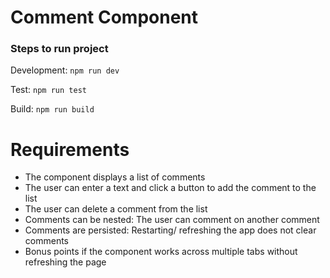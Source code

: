 # Comment Component

### Steps to run project

Development: `npm run dev`

Test: `npm run test`

Build: `npm run build`

# Requirements
- The component displays a list of comments
- The user can enter a text and click a button to add the comment to the list
- The user can delete a comment from the list
- Comments can be nested: The user can comment on another comment
- Comments are persisted: Restarting/ refreshing the app does not clear comments
- Bonus points if the component works across multiple tabs without refreshing the page